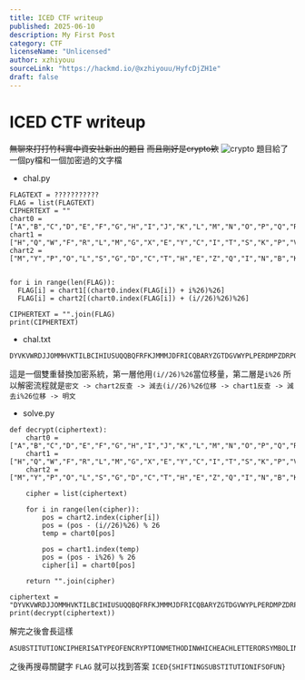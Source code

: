 ```yaml
---
title: ICED CTF writeup
published: 2025-06-10
description: My First Post
category: CTF
licenseName: "Unlicensed"
author: xzhiyouu
sourceLink: "https://hackmd.io/@xzhiyouu/HyfcDjZH1e"
draft: false
---
```


# ICED CTF writeup
~~無聊來打打竹科實中資安社新出的題目~~
~~而且剛好是crypto欸~~
![crypto](https://hackmd.io/_uploads/S1PMOsbryl.png)
題目給了一個py檔和一個加密過的文字檔
* chal.py
```python=
FLAGTEXT = ???????????
FLAG = list(FLAGTEXT)
CIPHERTEXT = ""
chart0 = ["A","B","C","D","E","F","G","H","I","J","K","L","M","N","O","P","Q","R","S","T","U","V","W","X","Y","Z"]
chart1 = ["H","Q","W","F","R","L","M","G","X","E","Y","C","I","T","S","K","P","V","D","B","N","O","U","J","Z","A"]
chart2 = ["M","Y","P","O","L","S","G","D","C","T","H","E","Z","Q","I","N","B","K","R","U","V","F","J","A","X","W"]


for i in range(len(FLAG)):
  FLAG[i] = chart1[(chart0.index(FLAG[i]) + i%26)%26]
  FLAG[i] = chart2[(chart0.index(FLAG[i]) + (i//26)%26)%26]

CIPHERTEXT = "".join(FLAG)
print(CIPHERTEXT)
```

* chal.txt
```
DYVKVWRDJJOMMHVKTILBCIHIUSUQQBQFRFKJMMMJDFRICQBARYZGTDGVWYPLPERDMPZDRPQHRPLWYCJBNHZJPPEPKSFXXRFXBTSEHQJJAFPUPUPEVAVTPLITVNCBJHQVIHXRTEKXUAQZHNTKEWLTWKWQRQMEXXXZNIULFJICNSTTOCDCWEBYYZWWZQURIDNMSMCKFKQPVNGNXSPUWAYQBECHULEQWIRIZCHYYCCLBABYXOEQRAAPDPYWVZCMCKGAWVAINEKXUIQKVOVLRELBDTKTONINWEYZWQVEEFSSIMPYZNB
```
這是一個雙重替換加密系統，第一層他用`(i//26)%26`當位移量，第二層是`i%26`
所以解密流程就是`密文 -> chart2反查 -> 減去(i//26)%26位移 -> chart1反查 -> 減去i%26位移 -> 明文`
* solve.py
```python=
def decrypt(ciphertext):
    chart0 = ["A","B","C","D","E","F","G","H","I","J","K","L","M","N","O","P","Q","R","S","T","U","V","W","X","Y","Z"]
    chart1 = ["H","Q","W","F","R","L","M","G","X","E","Y","C","I","T","S","K","P","V","D","B","N","O","U","J","Z","A"]
    chart2 = ["M","Y","P","O","L","S","G","D","C","T","H","E","Z","Q","I","N","B","K","R","U","V","F","J","A","X","W"]
    
    cipher = list(ciphertext)
    
    for i in range(len(cipher)):
        pos = chart2.index(cipher[i])
        pos = (pos - (i//26)%26) % 26
        temp = chart0[pos]
        
        pos = chart1.index(temp)
        pos = (pos - i%26) % 26
        cipher[i] = chart0[pos]
    
    return "".join(cipher)

ciphertext = "DYVKVWRDJJOMMHVKTILBCIHIUSUQQBQFRFKJMMMJDFRICQBARYZGTDGVWYPLPERDMPZDRPQHRPLWYCJBNHZJPPEPKSFXXRFXBTSEHQJJAFPUPUPEVAVTPLITVNCBJHQVIHXRTEKXUAQZHNTKEWLTWKWQRQMEXXXZNIULFJICNSTTOCDCWEBYYZWWZQURIDNMSMCKFKQPVNGNXSPUWAYQBECHULEQWIRIZCHYYCCLBABYXOEQRAAPDPYWVZCMCKGAWVAINEKXUIQKVOVLRELBDTKTONINWEYZWQVEEFSSIMPYZNB"
print(decrypt(ciphertext))
```
解完之後會長這樣
```
ASUBSTITUTIONCIPHERISATYPEOFENCRYPTIONMETHODINWHICHEACHLETTERORSYMBOLINTHEPLAINTEXTISREPLACEDBYACORRESPONDINGLETTERSYMBOLORNUMBERINTHECIPHERTEXTTHISENCRYPTIONMETHODISCALLEDSUBSTITUTIONBECAUSEEACHCHARACTERINTHEPLAINTEXTISSUBSTITUTEDFORANOTHERONEACCORDINGTOAFIXEDSYSTEMTHEFLAGISSHIFTINGSUBSTITUTIONIFSOFUN
```
之後再搜尋關鍵字 `FLAG` 就可以找到答案 `ICED{SHIFTINGSUBSTITUTIONIFSOFUN}`

